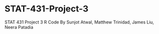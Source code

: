 # STAT-431-Project-3
STAT 431 Project 3 R Code
By Sunjot Atwal, Matthew Trinidad, James Liu, Neera Patadia

